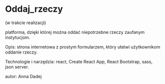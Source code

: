 # Oddaj_rzeczy 
(w trakcie realizacji)

platforma, dzięki której można oddać niepotrzebne rzeczy zaufanym instytucjom.


Opis: strona internetowa z prostym formularzem, który ułatwi użytkownikom oddanie rzeczy. 


Technologie i narzędzia: react, Create React App, React Bootstrap, sass, json server.


autor: Anna Dadej
